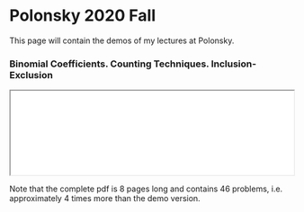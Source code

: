 <h1>
    Polonsky 2020 Fall
</h1>

<p>
    This page will contain the demos of my lectures at Polonsky.
</p>

<div class="row">
    <div class="col-4">
        <h3>Binomial Coefficients.  Counting Techniques.  Inclusion-Exclusion</h3>
        <iframe src="/polonsky/demo/C1-binomial-counting.pdf" width="100%" height="auto"></iframe>
        <p>
            Note that the complete pdf is 8 pages long and contains 46 problems, i.e. approximately 4 times more than the demo version.
        </p>
    </div>
    <div class="col-4">
        <!-- <iframe src="/polonsky/demo/C1-binomial-counting.pdf" width="100%" height="auto"></iframe> -->
    </div>
    <div class="col-4">
        <!-- <iframe src="/polonsky/demo/C1-binomial-counting.pdf" width="100%" height="auto"></iframe> -->
    </div>
</div>
